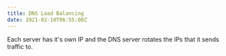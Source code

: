 ```yaml
---
title: DNS Load Balancing
date: 2021-02-10T06:55:00Z
---
```


Each server has it's own IP and the DNS server rotates the IPs that it sends
traffic to. 
